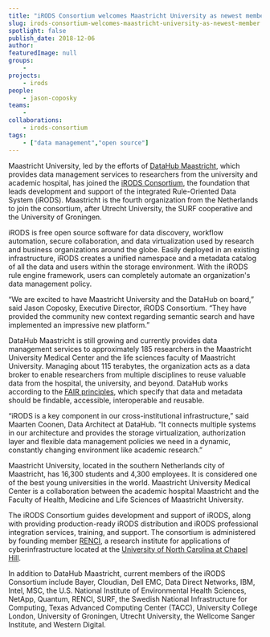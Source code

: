 ```yaml
---
title: "iRODS Consortium welcomes Maastricht University as newest member"
slug: irods-consortium-welcomes-maastricht-university-as-newest-member
spotlight: false
publish_date: 2018-12-06
author: 
featuredImage: null
groups:
    - 
projects:
    - irods
people:
    - jason-coposky
teams: 
    - 
collaborations:
    - irods-consortium
tags:
    - ["data management","open source"]
---
```

<!-- wp:paragraph -->
<p>Maastricht University, led by the efforts of <a href="https://datahub.mumc.maastrichtuniversity.nl/">DataHub Maastricht</a>, which provides data management services to researchers from the university and academic hospital, has joined the <a href="https://irods.org/">iRODS Consortium</a>, the foundation that leads development and support of the integrated Rule-Oriented Data System (iRODS). Maastricht is the fourth organization from the Netherlands to join the consortium, after Utrecht University, the SURF cooperative and the University of Groningen.</p>
<!-- /wp:paragraph -->

<!-- wp:more -->
<!--more-->
<!-- /wp:more -->

<!-- wp:paragraph -->
<p>iRODS is free open source software for data discovery, workflow automation, secure collaboration, and data virtualization used by research and business organizations around the globe. Easily deployed in an existing infrastructure, iRODS creates a unified namespace and a metadata catalog of all the data and users within the storage environment. With the iRODS rule engine framework, users can completely automate an organization's data management policy.<br></p>
<!-- /wp:paragraph -->

<!-- wp:paragraph -->
<p>“We are excited to have Maastricht University and the DataHub on board,” said Jason Coposky, Executive Director, iRODS Consortium. “They have provided the community new context regarding semantic search and have implemented an impressive new platform.”<br></p>
<!-- /wp:paragraph -->

<!-- wp:paragraph -->
<p>DataHub Maastricht is still growing and currently provides data management services to approximately 185 researchers in the Maastricht University Medical Center and the life sciences faculty of Maastricht University. Managing about 115 terabytes, the organization acts as a data broker to enable researchers from multiple disciplines to reuse valuable data from the hospital, the university, and beyond. DataHub works according to the <a href="https://www.nature.com/articles/sdata201618">FAIR principles</a>, which specify that data and metadata should be findable, accessible, interoperable and reusable.<br></p>
<!-- /wp:paragraph -->

<!-- wp:paragraph -->
<p>“iRODS is a key component in our cross-institutional infrastructure,” said Maarten Coonen, Data Architect at DataHub. “It connects multiple systems in our architecture and provides the storage virtualization, authorization layer and flexible data management policies we need in a dynamic, constantly changing environment like academic research.”</p>
<!-- /wp:paragraph -->

<!-- wp:paragraph -->
<p>Maastricht University, located in the southern Netherlands city of Maastricht, has 16,300 students and 4,300 employees. It is considered one of the best young universities in the world. Maastricht University Medical Center is a collaboration between the academic hospital Maastricht and the Faculty of Health, Medicine and Life Sciences of Maastricht University. <br></p>
<!-- /wp:paragraph -->

<!-- wp:paragraph -->
<p>The iRODS Consortium guides development and support of iRODS, along with providing production-ready iRODS distribution and iRODS professional integration services, training, and support. The consortium is administered by founding member&nbsp;<a href="https://renci.org/">RENCI</a>, a research institute for applications of cyberinfrastructure located at the&nbsp;<a href="https://www.unc.edu/">University of North Carolina at Chapel Hill</a>.<br></p>
<!-- /wp:paragraph -->

<!-- wp:paragraph -->
<p>In addition to DataHub Maastricht, current members of the iRODS Consortium include Bayer, Cloudian, Dell EMC, Data Direct Networks, IBM, Intel, MSC, the U.S. National Institute of Environmental Health Sciences, NetApp, Quantum, RENCI, SURF, the Swedish National Infrastructure for Computing, Texas Advanced Computing Center (TACC), University College London, University of Groningen, Utrecht University, the Wellcome Sanger Institute, and Western Digital.<br></p>
<!-- /wp:paragraph -->
